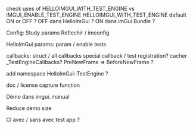 check uses of HELLOIMGUI_WITH_TEST_ENGINE vs IMGUI_ENABLE_TEST_ENGINE
HELLOIMGUI_WITH_TEST_ENGINE default ON or OFF ?
    OFF dans HelloImGui ?
    ON dans imGui Bundle ?


Config:
    Study params
    Reflechir / imconfig

HelloImGui params:
    param / enable tests

callbacks:
    struct / all callbacks
    special callback / test registration?
    cacher _TestEngineCallbacks?
    PreNewFrame => BeforeNewFrame ?

add namespace HelloImGui::TestEngine ?

doc / license
capture function

Démo dans imgui_manual

Reduce demo size


CI 
    avec / sans 
    avec test app ?
